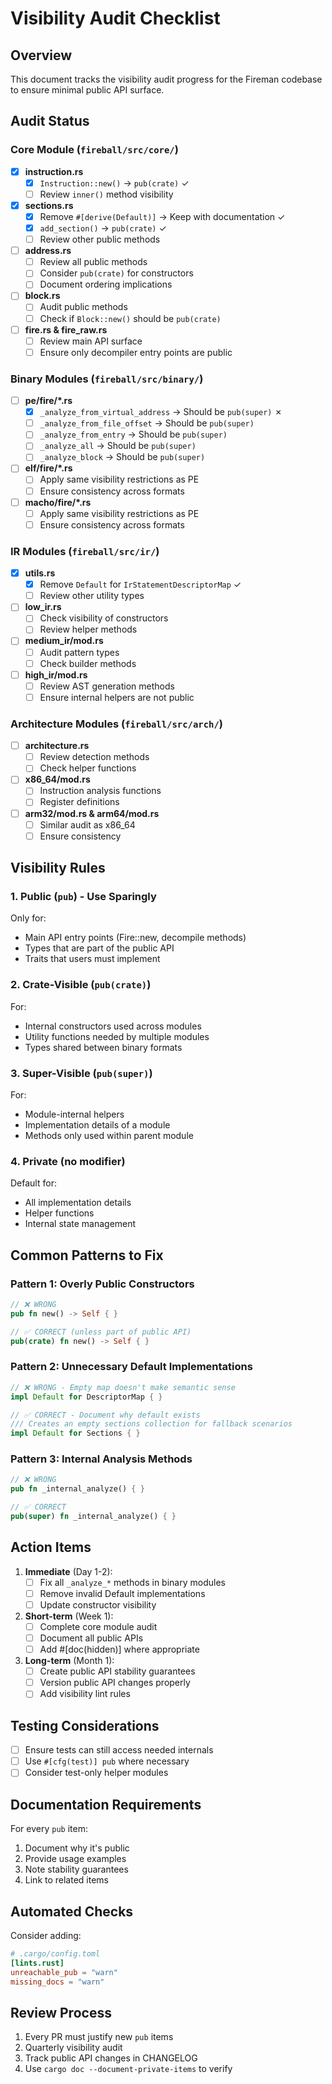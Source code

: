 # Visibility Audit Checklist

## Overview

This document tracks the visibility audit progress for the Fireman codebase to ensure minimal public API surface.

## Audit Status

### Core Module (`fireball/src/core/`)

- [x] **instruction.rs**
    - [x] `Instruction::new()` → `pub(crate)` ✓
    - [ ] Review `inner()` method visibility

- [x] **sections.rs**
    - [x] Remove `#[derive(Default)]` → Keep with documentation ✓
    - [x] `add_section()` → `pub(crate)` ✓
    - [ ] Review other public methods

- [ ] **address.rs**
    - [ ] Review all public methods
    - [ ] Consider `pub(crate)` for constructors
    - [ ] Document ordering implications

- [ ] **block.rs**
    - [ ] Audit public methods
    - [ ] Check if `Block::new()` should be `pub(crate)`

- [ ] **fire.rs & fire_raw.rs**
    - [ ] Review main API surface
    - [ ] Ensure only decompiler entry points are public

### Binary Modules (`fireball/src/binary/`)

- [ ] **pe/fire/*.rs**
    - [x] `_analyze_from_virtual_address` → Should be `pub(super)` ✗
    - [ ] `_analyze_from_file_offset` → Should be `pub(super)`
    - [ ] `_analyze_from_entry` → Should be `pub(super)`
    - [ ] `_analyze_all` → Should be `pub(super)`
    - [ ] `_analyze_block` → Should be `pub(super)`

- [ ] **elf/fire/*.rs**
    - [ ] Apply same visibility restrictions as PE
    - [ ] Ensure consistency across formats

- [ ] **macho/fire/*.rs**
    - [ ] Apply same visibility restrictions as PE
    - [ ] Ensure consistency across formats

### IR Modules (`fireball/src/ir/`)

- [x] **utils.rs**
    - [x] Remove `Default` for `IrStatementDescriptorMap` ✓
    - [ ] Review other utility types

- [ ] **low_ir.rs**
    - [ ] Check visibility of constructors
    - [ ] Review helper methods

- [ ] **medium_ir/mod.rs**
    - [ ] Audit pattern types
    - [ ] Check builder methods

- [ ] **high_ir/mod.rs**
    - [ ] Review AST generation methods
    - [ ] Ensure internal helpers are not public

### Architecture Modules (`fireball/src/arch/`)

- [ ] **architecture.rs**
    - [ ] Review detection methods
    - [ ] Check helper functions

- [ ] **x86_64/mod.rs**
    - [ ] Instruction analysis functions
    - [ ] Register definitions

- [ ] **arm32/mod.rs & arm64/mod.rs**
    - [ ] Similar audit as x86_64
    - [ ] Ensure consistency

## Visibility Rules

### 1. Public (`pub`) - Use Sparingly

Only for:

- Main API entry points (Fire::new, decompile methods)
- Types that are part of the public API
- Traits that users must implement

### 2. Crate-Visible (`pub(crate)`)

For:

- Internal constructors used across modules
- Utility functions needed by multiple modules
- Types shared between binary formats

### 3. Super-Visible (`pub(super)`)

For:

- Module-internal helpers
- Implementation details of a module
- Methods only used within parent module

### 4. Private (no modifier)

Default for:

- All implementation details
- Helper functions
- Internal state management

## Common Patterns to Fix

### Pattern 1: Overly Public Constructors

```rust
// ❌ WRONG
pub fn new() -> Self { }

// ✅ CORRECT (unless part of public API)
pub(crate) fn new() -> Self { }
```

### Pattern 2: Unnecessary Default Implementations

```rust
// ❌ WRONG - Empty map doesn't make semantic sense
impl Default for DescriptorMap { }

// ✅ CORRECT - Document why default exists
/// Creates an empty sections collection for fallback scenarios
impl Default for Sections { }
```

### Pattern 3: Internal Analysis Methods

```rust
// ❌ WRONG
pub fn _internal_analyze() { }

// ✅ CORRECT
pub(super) fn _internal_analyze() { }
```

## Action Items

1. **Immediate** (Day 1-2):
    - [ ] Fix all `_analyze_*` methods in binary modules
    - [ ] Remove invalid Default implementations
    - [ ] Update constructor visibility

2. **Short-term** (Week 1):
    - [ ] Complete core module audit
    - [ ] Document all public APIs
    - [ ] Add #[doc(hidden)] where appropriate

3. **Long-term** (Month 1):
    - [ ] Create public API stability guarantees
    - [ ] Version public API changes properly
    - [ ] Add visibility lint rules

## Testing Considerations

- [ ] Ensure tests can still access needed internals
- [ ] Use `#[cfg(test)] pub` where necessary
- [ ] Consider test-only helper modules

## Documentation Requirements

For every `pub` item:

1. Document why it's public
2. Provide usage examples
3. Note stability guarantees
4. Link to related items

## Automated Checks

Consider adding:

```toml
# .cargo/config.toml
[lints.rust]
unreachable_pub = "warn"
missing_docs = "warn"
```

## Review Process

1. Every PR must justify new `pub` items
2. Quarterly visibility audit
3. Track public API changes in CHANGELOG
4. Use `cargo doc --document-private-items` to verify
